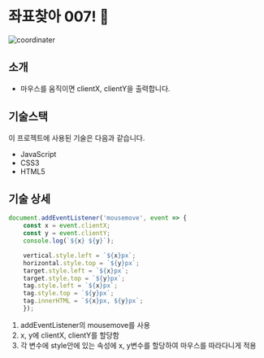 # 좌표찾아 007! 🎯

![coordinater](https://user-images.githubusercontent.com/81962246/118397970-80a8ee80-b691-11eb-80eb-01927b22277d.gif)

## 소개
- 마우스를 움직이면 clientX, clientY을 출력합니다.

## 기술스택
이 프로젝트에 사용된 기술은 다음과 같습니다.
- JavaScript
- CSS3
- HTML5

## 기술 상세
```javascript
document.addEventListener('mousemove', event => {
    const x = event.clientX;
    const y = event.clientY;
    console.log(`${x} ${y}`);

    vertical.style.left = `${x}px`;
    horizontal.style.top = `${y}px`;
    target.style.left = `${x}px`;
    target.style.top = `${y}px`;
    tag.style.left = `${x}px`;
    tag.style.top = `${y}px`;
    tag.innerHTML = `${x}px, ${y}px`;
    });
 ```
1. addEventListener의 mousemove를 사용
2. x, y에 clientX, clientY를 할당함
3. 각 변수에 style안에 있는 속성에 x, y변수를 할당하여 마우스를 따라다니게 적용
